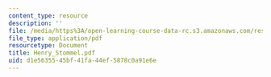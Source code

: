 ```yaml
---
content_type: resource
description: ''
file: /media/https%3A/open-learning-course-data-rc.s3.amazonaws.com/res-12-000-evolution-of-physical-oceanography-spring-2007/d1e5635545bf41fa44ef5878c0a91e6e_Henry_Stommel.pdf
file_type: application/pdf
resourcetype: Document
title: Henry_Stommel.pdf
uid: d1e56355-45bf-41fa-44ef-5878c0a91e6e
---
```

